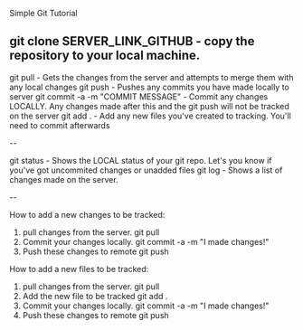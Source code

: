 Simple Git Tutorial


git clone SERVER_LINK_GITHUB
	- copy the repository to your local machine.
-- 

git pull
	- Gets the changes from the server and attempts to merge them with any local changes
git push
	- Pushes any commits you have made locally to server
git commit -a -m "COMMIT MESSAGE"
	- Commit any changes LOCALLY. Any changes made after this and the git push will not be tracked on the server
git add .
	- Add any new files you've created to tracking. You'll need to commit afterwards

--

git status
	- Shows the LOCAL status of your git repo. Let's you know if you've got uncommited changes or unadded files
git log
	- Shows a list of changes made on the server.

--


How to add a new changes to be tracked:
1. pull changes from the server. 	git pull
2. Commit your changes locally. 	git commit -a -m "I made changes!"
3. Push these changes to remote 	git push

How to add a new files to be tracked:
1. pull changes from the server. 	git pull
2. Add the new file to be tracked	git add .
3. Commit your changes locally. 	git commit -a -m "I made changes!"
4. Push these changes to remote 	git push